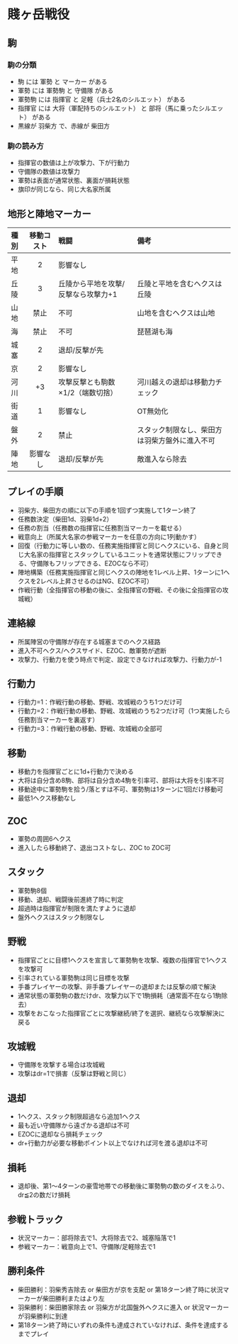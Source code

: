 # 賤ヶ岳戦役

## 駒

### 駒の分類
- 駒 には 軍勢 と マーカー がある
- 軍勢 には 軍勢駒 と 守備隊 がある
- 軍勢駒 には 指揮官 と 足軽（兵士2名のシルエット） がある
- 指揮官 には 大将（軍配持ちのシルエット） と 部将（馬に乗ったシルエット） がある
- 黒線が 羽柴方 で、赤線が 柴田方

### 駒の読み方
- 指揮官の数値は上が攻撃力、下が行動力
- 守備隊の数値は攻撃力
- 軍勢は表面が通常状態、裏面が損耗状態
- 旗印が同じなら、同じ大名家所属

## 地形と陣地マーカー
|種別|移動コスト|戦闘|備考|
|:-----|:----:|:----|:----|
|平地|2|影響なし||
|丘陵|3|丘陵から平地を攻撃/反撃なら攻撃力+1|丘陵と平地を含むヘクスは丘陵|
|山地|禁止|不可|山地を含むヘクスは山地|
|海|禁止|不可|琵琶湖も海|
|城塞|2|退却/反撃が先||
|京|2|影響なし||
|河川|+3|攻撃反撃とも駒数×1/2（端数切捨）|河川越えの退却は移動力チェック|
|街道|1|影響なし|OT無効化|
|盤外|2|禁止|スタック制限なし、柴田方は羽柴方盤外に進入不可|
|陣地|影響なし|退却/反撃が先|敵進入なら除去|

## プレイの手順
- 羽柴方、柴田方の順に以下の手順を1回ずつ実施して1ターン終了
- 任務数決定（柴田1d、羽柴1d+2）
- 任務の割当（任務数の指揮官に任務割当マーカーを載せる）
- 戦意向上（所属大名家の参戦マーカーを任意の方向に1列動かす）
- 回復（行動力に等しい数の、任務実施指揮官と同じヘクスにいる、自身と同じ大名家の指揮官とスタックしているユニットを通常状態にフリップできる、守備隊もフリップできる、EZOCなら不可）
- 陣地構築（任務実施指揮官と同じヘクスの陣地を1レベル上昇、1ターンに1ヘクスを2レベル上昇させるのはNG、EZOC不可）
- 作戦行動（全指揮官の移動の後に、全指揮官の野戦、その後に全指揮官の攻城戦）

## 連絡線
- 所属陣営の守備隊が存在する城塞までのヘクス経路
- 進入不可ヘクス/ヘクスサイド、EZOC、敵軍勢が遮断
- 攻撃力、行動力を使う時点で判定、設定できなければ攻撃力、行動力が-1

## 行動力
- 行動力=1：作戦行動の移動、野戦、攻城戦のうち1つだけ可
- 行動力=2：作戦行動の移動、野戦、攻城戦のうち2つだけ可（1つ実施したら任務割当マーカーを裏返す）
- 行動力=3：作戦行動の移動、野戦、攻城戦の全部可

## 移動
- 移動力を指揮官ごとに1d+行動力で決める
- 大将は自分含め8駒、部将は自分含め4駒を引率可、部将は大将を引率不可
- 移動途中に軍勢駒を拾う/落とすは不可、軍勢駒は1ターンに1回だけ移動可
- 最低1ヘクス移動なし

## ZOC
- 軍勢の周囲6ヘクス
- 進入したら移動終了、退出コストなし、ZOC to ZOC可

## スタック
- 軍勢駒8個
- 移動、退却、戦闘後前進終了時に判定
- 超過時は指揮官が制限を満たすように退却
- 盤外ヘクスはスタック制限なし

## 野戦
- 指揮官ごとに目標1ヘクスを宣言して軍勢駒を攻撃、複数の指揮官で1ヘクスを攻撃可
- 引率されている軍勢駒は同じ目標を攻撃
- 手番プレイヤーの攻撃、非手番プレイヤーの退却または反撃の順で解決
- 通常状態の軍勢駒の数だけdr、攻撃力以下で1駒損耗（通常面不在なら1駒除去）
- 攻撃をおこなった指揮官ごとに攻撃継続/終了を選択、継続なら攻撃解決に戻る

## 攻城戦
- 守備隊を攻撃する場合は攻城戦
- 攻撃はdr=1で損害（反撃は野戦と同じ）

## 退却
- 1ヘクス、スタック制限超過なら追加1ヘクス
- 最も近い守備隊から遠ざかる退却は不可
- EZOCに退却なら損耗チェック
- dr+行動力が必要な移動ポイント以上でなければ河を渡る退却は不可

## 損耗
- 退却後、第1～4ターンの豪雪地帯での移動後に軍勢駒の数のダイスをふり、dr≦2の数だけ損耗

## 参戦トラック
- 状況マーカー：部将除去で1、大将除去で2、城塞陥落で1
- 参戦マーカー：戦意向上で1、守備隊/足軽除去で1

## 勝利条件
- 柴田勝利：羽柴秀吉除去 or 柴田方が京を支配 or 第18ターン終了時に状況マーカーが柴田勝利またはより左
- 羽柴勝利：柴田勝家除去 or 羽柴方が北国盤外ヘクスに進入 or 状況マーカーが羽柴勝利に到達
- 第18ターン終了時にいずれの条件も達成されていなければ、条件を達成するまでプレイ
